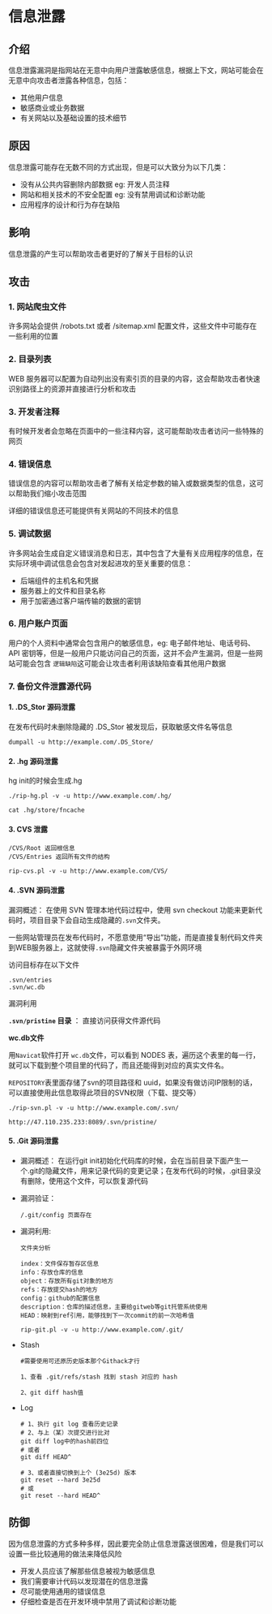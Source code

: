 # 信息泄露

## 介绍

信息泄露漏洞是指网站在无意中向用户泄露敏感信息，根据上下文，网站可能会在无意中向攻击者泄露各种信息，包括：

* 其他用户信息
* 敏感商业或业务数据
* 有关网站以及基础设置的技术细节

## 原因

信息泄露可能存在无数不同的方式出现，但是可以大致分为以下几类：

* 没有从公共内容删除内部数据 eg: 开发人员注释
* 网站和相关技术的不安全配置 eg: 没有禁用调试和诊断功能
* 应用程序的设计和行为存在缺陷

## 影响

信息泄露的产生可以帮助攻击者更好的了解关于目标的认识

## 攻击

### 1. 网站爬虫文件

许多网站会提供 /robots.txt 或者 /sitemap.xml 配置文件，这些文件中可能存在一些利用的位置

### 2. 目录列表

WEB 服务器可以配置为自动列出没有索引页的目录的内容，这会帮助攻击者快速识别路径上的资源并直接进行分析和攻击

### 3. 开发者注释

有时候开发者会忽略在页面中的一些注释内容，这可能帮助攻击者访问一些特殊的网页

### 4. 错误信息

错误信息的内容可以帮助攻击者了解有关给定参数的输入或数据类型的信息，这可以帮助我们缩小攻击范围

详细的错误信息还可能提供有关网站的不同技术的信息

### 5. 调试数据

许多网站会生成自定义错误消息和日志，其中包含了大量有关应用程序的信息，在实际环境中调试信息会包含对发起进攻的至关重要的信息：

* 后端组件的主机名和凭据
* 服务器上的文件和目录名称
* 用于加密通过客户端传输的数据的密钥

### 6. 用户账户页面

用户的个人资料中通常会包含用户的敏感信息，eg: 电子邮件地址、电话号码、API 密钥等，但是一般用户只能访问自己的页面，这并不会产生漏洞，但是一些网站可能会包含 `逻辑缺陷`这可能会让攻击者利用该缺陷查看其他用户数据

### 7. 备份文件泄露源代码

#### 1. .DS\_Stor 源码泄露

在发布代码时未删除隐藏的 .DS\_Stor 被发现后，获取敏感文件名等信息

```shell
dumpall -u http://example.com/.DS_Store/
```

#### 2. .hg 源码泄露

hg init的时候会生成.hg

```shell
./rip-hg.pl -v -u http://www.example.com/.hg/

cat .hg/store/fncache
```

#### 3. CVS 泄露

```shell
/CVS/Root 返回根信息
/CVS/Entries 返回所有文件的结构

rip-cvs.pl -v -u http://www.example.com/CVS/
```

#### 4. .SVN 源码泄露

漏洞概述： 在使用 SVN 管理本地代码过程中，使用 svn checkout 功能来更新代码时，项目目录下会自动生成隐藏的`.svn`文件夹。

一些网站管理员在发布代码时，不愿意使用“导出”功能，而是直接复制代码文件夹到WEB服务器上，这就使得`.svn`隐藏文件夹被暴露于外网环境

访问目标存在以下文件

```shell
.svn/entries
.svn/wc.db
```

漏洞利用

**`.svn/pristine` 目录** ： 直接访问获得文件源代码

**wc.db文件**

用`Navicat`软件打开 `wc.db`文件，可以看到 NODES 表，遍历这个表里的每一行，就可以下载到整个项目里的代码了，而且还能得到对应的真实文件名。

`REPOSITORY`表里面存储了svn的项目路径和 uuid，如果没有做访问IP限制的话，可以直接使用此信息取得此项目的SVN权限（下载、提交等）

```shell
./rip-svn.pl -v -u http://www.example.com/.svn/

http://47.110.235.233:8089/.svn/pristine/
```

#### 5. .Git 源码泄露

* 漏洞概述： 在运行git init初始化代码库的时候，会在当前目录下面产生一个.git的隐藏文件，用来记录代码的变更记录；在发布代码的时候，.git目录没有删除，使用这个文件，可以恢复源代码
*   漏洞验证：

    ```shell
    /.git/config 页面存在
    ```
*   漏洞利用:

    ```shell
    文件夹分析

    index：文件保存暂存区信息
    info：存放仓库的信息
    object：存放所有git对象的地方
    refs：存放提交hash的地方
    config：github的配置信息
    description：仓库的描述信息，主要给gitweb等git托管系统使用
    HEAD：映射到ref引用，能够找到下一次commit的前一次哈希值
    ```

    ```shell
    rip-git.pl -v -u http://www.example.com/.git/
    ```
*   Stash

    ```shell
    #需要使用可还原历史版本那个Githack才行

    1、查看 .git/refs/stash 找到 stash 对应的 hash

    2、git diff hash值
    ```
*   Log

    ```shell
    # 1、执行 git log 查看历史记录
    # 2、与上（某）次提交进行比对
    git diff log中的hash前四位
    # 或者
    git diff HEAD^

    # 3、或者直接切换到上个 (3e25d) 版本
    git reset --hard 3e25d
    # 或
    git reset --hard HEAD^
    ```

## 防御

因为信息泄露的方式多种多样，因此要完全防止信息泄露送很困难，但是我们可以设置一些比较通用的做法来降低风险

* 开发人员应该了解那些信息被视为敏感信息
* 我们需要审计代码以发现潜在的信息泄露
* 尽可能使用通用的错误信息
* 仔细检查是否在开发环境中禁用了调试和诊断功能
